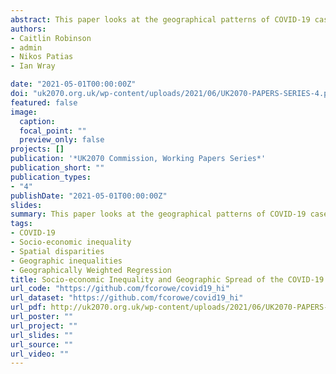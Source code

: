 ```yaml
---
abstract: This paper looks at the geographical patterns of COVID-19 cases observed over the course of the pandemic in England in 2020. It reveals a strong relationship between COVID-19 cases and embedded forms of inequality in small geographical areas. These areas have been left exposed to the impact of COVID-19 by virtue of the type of low paid and unskilled works available, alongside low investment in public services and public spending cuts. Deprivation appears to be a key driver of the emerging spatial patterns.
authors:
- Caitlin Robinson
- admin
- Nikos Patias
- Ian Wray

date: "2021-05-01T00:00:00Z"
doi: "uk2070.org.uk/wp-content/uploads/2021/06/UK2070-PAPERS-SERIES-4.pdf"
featured: false
image:
  caption: 
  focal_point: ""
  preview_only: false
projects: []
publication: '*UK2070 Commission, Working Papers Series*'
publication_short: ""
publication_types:
- "4"
publishDate: "2021-05-01T00:00:00Z"
slides: 
summary: This paper looks at the geographical patterns of COVID-19 cases observed over the course of the pandemic in England in 2020
tags:
- COVID-19
- Socio-economic inequality
- Spatial disparities
- Geographic inequalities
- Geographically Weighted Regression
title: Socio-economic Inequality and Geographic Spread of the COVID-19 Pandemic in England
url_code: "https://github.com/fcorowe/covid19_hi"
url_dataset: "https://github.com/fcorowe/covid19_hi"
url_pdf: http://uk2070.org.uk/wp-content/uploads/2021/06/UK2070-PAPERS-SERIES-4.pdf
url_poster: ""
url_project: ""
url_slides: ""
url_source: ""
url_video: ""
---
```

